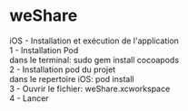 # weShare

iOS - Installation et exécution de l'application<br />
    1 - Installation Pod<br />
      dans le terminal: sudo gem install cocoapods<br />
    2 - Installation pod du projet<br />
      dans le repertoire iOS: pod install<br />
    3 - Ouvrir le fichier: weShare.xcworkspace<br />
    4 - Lancer<br />
